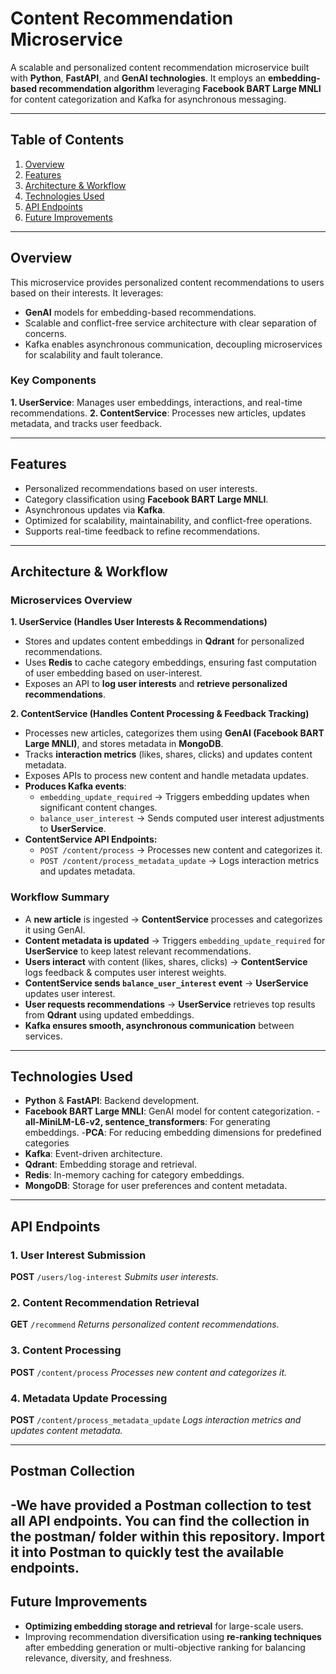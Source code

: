 # **Content Recommendation Microservice**

A scalable and personalized content recommendation microservice built with **Python**, **FastAPI**, and **GenAI technologies**. It employs an **embedding-based recommendation algorithm** leveraging **Facebook BART Large MNLI** for content categorization and Kafka for asynchronous messaging.

---

## **Table of Contents**

1. [Overview](#overview)
2. [Features](#features)
3. [Architecture & Workflow](#architecture--workflow)
4. [Technologies Used](#technologies-used)
5. [API Endpoints](#api-endpoints)
6. [Future Improvements](#future-improvements)

---

## **Overview**

This microservice provides personalized content recommendations to users based on their interests. It leverages:

- **GenAI** models for embedding-based recommendations.
- Scalable and conflict-free service architecture with clear separation of concerns.
- Kafka enables asynchronous communication, decoupling microservices for scalability and fault tolerance.

### **Key Components**

**1. UserService**: Manages user embeddings, interactions, and real-time recommendations.
**2. ContentService**: Processes new articles, updates metadata, and tracks user feedback.

---

## **Features**

- Personalized recommendations based on user interests.
- Category classification using **Facebook BART Large MNLI**.
- Asynchronous updates via **Kafka**.
- Optimized for scalability, maintainability, and conflict-free operations.
- Supports real-time feedback to refine recommendations.

---

## **Architecture & Workflow**

### **Microservices Overview**

**1️. UserService (Handles User Interests & Recommendations)**

- Stores and updates content embeddings in **Qdrant** for personalized recommendations.
- Uses **Redis** to cache category embeddings, ensuring fast computation of user embedding based on user-interest.
- Exposes an API to **log user interests** and **retrieve personalized recommendations**.

**2️. ContentService (Handles Content Processing & Feedback Tracking)**

- Processes new articles, categorizes them using **GenAI (Facebook BART Large MNLI)**, and stores metadata in **MongoDB**.
- Tracks **interaction metrics** (likes, shares, clicks) and updates content metadata.
- Exposes APIs to process new content and handle metadata updates.
- **Produces Kafka events**:
  - `embedding_update_required` → Triggers embedding updates when significant content changes.
  - `balance_user_interest` → Sends computed user interest adjustments to **UserService**.
- **ContentService API Endpoints:**
  - `POST /content/process` → Processes new content and categorizes it.
  - `POST /content/process_metadata_update` → Logs interaction metrics and updates metadata.

### **Workflow Summary**

- A **new article** is ingested → **ContentService** processes and categorizes it using GenAI.
- **Content metadata is updated** → Triggers `embedding_update_required` for **UserService** to keep latest relevant recommendations.
- **Users interact** with content (likes, shares, clicks) → **ContentService** logs feedback & computes user interest weights.
- **ContentService sends `balance_user_interest` event** → **UserService** updates user interest.
- **User requests recommendations** → **UserService** retrieves top results from **Qdrant** using updated embeddings.
- **Kafka ensures smooth, asynchronous communication** between services.

---

## **Technologies Used**

- **Python** & **FastAPI**: Backend development.
- **Facebook BART Large MNLI**: GenAI model for content categorization.
-**all-MiniLM-L6-v2, sentence_transformers**: For generating embeddings.
-**PCA**: For reducing embedding dimensions for predefined categories
- **Kafka**: Event-driven architecture.
- **Qdrant**: Embedding storage and retrieval.
- **Redis**: In-memory caching for category embeddings.
- **MongoDB**: Storage for user preferences and content metadata.

---

## **API Endpoints**

### 1. **User Interest Submission**

**POST** `/users/log-interest`
_Submits user interests._

### 2. **Content Recommendation Retrieval**

**GET** `/recommend`
_Returns personalized content recommendations._

### 3. **Content Processing**

**POST** `/content/process`
_Processes new content and categorizes it._

### 4. **Metadata Update Processing**

**POST** `/content/process_metadata_update`
_Logs interaction metrics and updates content metadata._

---
## **Postman Collection**

-We have provided a **Postman collection** to test all API endpoints. You can find the collection in the postman/ folder within this repository. Import it into Postman to quickly test the available endpoints.
---

## **Future Improvements**

- **Optimizing embedding storage and retrieval** for large-scale users.
- Improving recommendation diversification using **re-ranking techniques** after embedding generation  or multi-objective ranking for balancing relevance, diversity, and freshness.